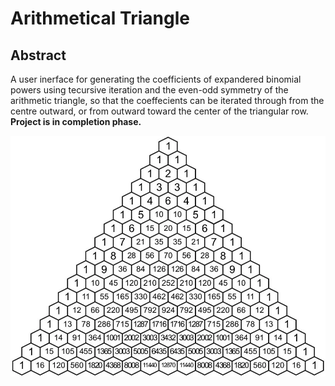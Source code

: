 # Arithmetical Triangle

## Abstract
A user inerface for generating the coefficients of expandered binomial powers using tecursive iteration and the even-odd symmetry of the arithmetic triangle, so that the coeffecients can be iterated through from the centre outward, or from outward toward the center of the triangular row. **Project is in completion phase.**

![](https://github.com/msizimkhize/Arithmetical-Triangle/blob/main/1_7g4Dq4vhGVT5Prn-AYbL5A.png?raw=true)
